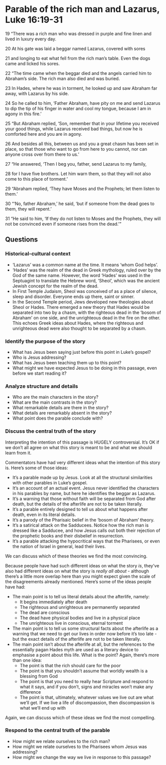 # Parable of the rich man and Lazarus, Luke 16:19-31

19 “There was a rich man who was dressed in purple and fine linen and lived in luxury every day.

20 At his gate was laid a beggar named Lazarus, covered with sores

21 and longing to eat what fell from the rich man’s table. Even the dogs came and licked his sores.

22 “The time came when the beggar died and the angels carried him to Abraham’s side. The rich man also died and was buried.

23 In Hades, where he was in torment, he looked up and saw Abraham far away, with Lazarus by his side.

24 So he called to him, ‘Father Abraham, have pity on me and send Lazarus to dip the tip of his finger in water and cool my tongue, because I am in agony in this fire.’

25 “But Abraham replied, ‘Son, remember that in your lifetime you received your good things, while Lazarus received bad things, but now he is comforted here and you are in agony.

26 And besides all this, between us and you a great chasm has been set in place, so that those who want to go from here to you cannot, nor can anyone cross over from there to us.’

27 “He answered, ‘Then I beg you, father, send Lazarus to my family,

28 for I have five brothers. Let him warn them, so that they will not also come to this place of torment.’

29 “Abraham replied, ‘They have Moses and the Prophets; let them listen to them.’

30 “‘No, father Abraham,’ he said, ‘but if someone from the dead goes to them, they will repent.’

31 “He said to him, ‘If they do not listen to Moses and the Prophets, they will not be convinced even if someone rises from the dead.’”

## Questions

### Historical-cultural context

* ‘Lazarus’ was a common name at the time. It means ‘whom God helps’.
* ‘Hades’ was the realm of the dead in Greek mythology, ruled over by the God
  of the same name. However, the word ‘Hades’ was used in the Septuagint to
  translate the Hebrew word, ‘Sheol’, which was the ancient Jewish concept for
  the realm of the dead.
* In First Temple Judaism, Sheol was conceived of as a place of silence, sleep
  and disorder. Everyone ends up there, saint or sinner.
* In the Second Temple period, Jews developed new theologies about Sheol
  or Hades. There emerged a new theory that Hades would be separated into two
  by a chasm, with the righteous dead in the ‘bosom of Abraham’ on one side,
  and the unrighteous dead in the fire on the other. This echoes Greek ideas
  about Hades, where the righteous and unrighteous dead were also thought to be
  separated by a chasm.

### Identify the purpose of the story

* What has Jesus been saying just before this point in Luke’s gospel?
* Who is Jesus addressing?
* What has Jesus been teaching them up to this point?
* What might we have expected Jesus to be doing in this passage, even before we
  start reading it?

### Analyze structure and details

* Who are the main characters in the story?
* What are the main contrasts in the story?
* What remarkable details are there in the story?
* What details are remarkably absent in the story?
* What point does the parable conclude with?

### Discuss the central truth of the story

Interpreting the intention of this passage is HUGELY controversial. It’s OK if
we don’t all agree on what this story is meant to be and what we should learn
from it.

Commentators have had very different ideas what the intention of this story is.
Here’s some of those ideas:

- It’s a parable made up by Jesus. Look at all the structural similarities
  with other parables in Luke’s gospel.
- It’s an account of an actual event. Jesus never identified the characters
  in his parables by name, but here he identifies the beggar as Lazarus.
- It’s a warning that those without faith will be separated from God after
  death, but the details of the afterlife are not to be taken literally.
- It’s a parable entirely designed to tell us about what happens after death,
  even in its literal details.
- It’s a parody of the Pharisaic belief in the ‘bosom of Abraham’ theory.
- It’s a satirical attack on the Sadducees. Notice how the rich man is
  dressed like a Sadducee, and how Jesus calls out both their rejection of the
  prophetic books and their disbelief in resurrection.
- It’s a parable attacking the hypocritical ways that the Pharisees, or even the
  nation of Israel in general, lead their lives.

We can discuss which of these theories we find the most convincing.

Because people have had such different ideas on what the story _is_, they’ve
also had different ideas on what the story is _really all about_ - although
there’s a little more overlap here than you might expect given the scale of the
disagreements already mentioned. Here’s some of the ideas people have had:

- The main point is to tell us literal details about the afterlife, namely:
  - It begins immediately after death
  - The righteous and unrighteous are permanently separated
  - The dead are conscious
  - The dead have physical bodies and live in a physical place
  - The unrighteous live in conscious, eternal torment
- The main point is to tell us some structural facts about the afterlife as a
  warning that we need to get our lives in order now before it’s too late - but
  the exact details of the afterlife are not to be taken literally.
- The main point isn’t about the afterlife at all, but the references to the
  essentially pagan Hades myth are used as a literary device to emphasise a
  point about this life. What is the point? Again, there’s more than one idea:
  - The point is that the rich should care for the poor
  - The point is that you shouldn’t assume that worldly wealth is a blessing
    from God
  - The point is that you need to really hear Scripture and respond to what it
    says, and if you don’t, signs and miracles won’t make any difference
  - The point is that, ultimately, whatever values we live out are what we’ll
    get. If we live a life of discompassion, then discompassion is what we’ll
    end up with

Again, we can discuss which of these ideas we find the most compelling.

### Respond to the central truth of the parable

* How might we relate ourselves to the rich man?
* How might we relate ourselves to the Pharisees whom Jesus was addressing?
* How might we change the way we live in response to this passage?

